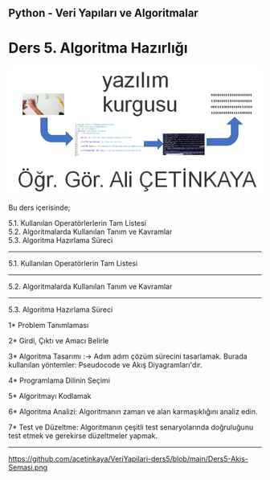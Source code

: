 ## Python - Veri Yapıları ve Algoritmalar

# Ders 5. Algoritma Hazırlığı

![alternatif metin](https://github.com/acetinkaya/yapayzeka/blob/main/Programlama-8.png)

Bu ders içerisinde;

5.1. Kullanılan Operatörlerlerin Tam Listesi   
5.2. Algoritmalarda Kullanılan Tanım ve Kavramlar  
5.3. Algoritma Hazırlama Süreci  

---

5.1. Kullanılan Operatörlerin Tam Listesi

---

5.2. Algoritmalarda Kullanılan Tanım ve Kavramlar

---

5.3. Algoritma Hazırlama Süreci

1* Problem Tanımlaması 

2* Girdi, Çıktı ve Amacı Belirle  

3* Algoritma Tasarımı :->  Adım adım çözüm sürecini tasarlamak. Burada kullanılan yöntemler: Pseudocode ve Akış Diyagramları'dır.

4* Programlama Dilinin Seçimi

5* Algoritmayı Kodlamak

6* Algoritma Analizi: Algoritmanın zaman ve alan karmaşıklığını analiz edin.

7* Test ve Düzeltme: Algoritmanın çeşitli test senaryolarında doğruluğunu test etmek ve gerekirse düzeltmeler yapmak.

---

https://github.com/acetinkaya/VeriYapilari-ders5/blob/main/Ders5-Akis-Semasi.png
